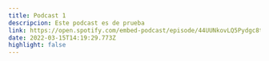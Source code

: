 ```yaml
---
title: Podcast 1
descripcion: Este podcast es de prueba
link: https://open.spotify.com/embed-podcast/episode/44UUNkovLQ5Pydgc8tLuPO
date: 2022-03-15T14:19:29.773Z
highlight: false
---
```


